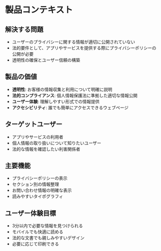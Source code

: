 # 製品コンテキスト

## 解決する問題
- ユーザーのプライバシーに関する情報が適切に公開されていない
- 法的要件として、アプリやサービスを提供する際にプライバシーポリシーの公開が必要
- 透明性の確保とユーザー信頼の構築

## 製品の価値
- **透明性**: お客様の情報収集と利用について明確に説明
- **法的コンプライアンス**: 個人情報保護法に準拠した適切な情報公開
- **ユーザー体験**: 理解しやすい形式での情報提供
- **アクセシビリティ**: 誰でも簡単にアクセスできるウェブページ

## ターゲットユーザー
- アプリやサービスの利用者
- 個人情報の取り扱いについて知りたいユーザー
- 法的な情報を確認したい利害関係者

## 主要機能
- プライバシーポリシーの表示
- セクション別の情報整理
- お問い合わせ情報の明確な表示
- 読みやすいタイポグラフィ

## ユーザー体験目標
- 3分以内で必要な情報を見つけられる
- モバイルでも快適に読める
- 法的な文書でも親しみやすいデザイン
- 必要に応じて印刷できる 